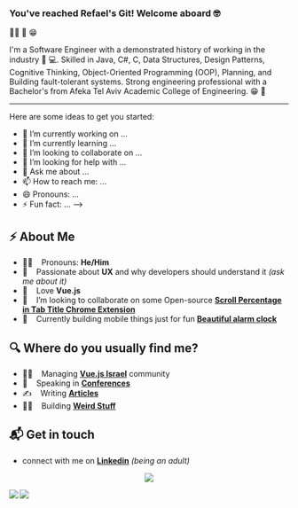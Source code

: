 ### You've reached Refael's Git! Welcome aboard 🤓

<!-- # Hello, nerds 🤓 -->🧑‍💻 🎉 😁
I'm a Software Engineer with a demonstrated history of working in the industry 🤖 💻. Skilled in Java, C#, C, Data Structures, Design Patterns, Cognitive Thinking, Object-Oriented Programming (OOP), Planning, and Building fault-tolerant systems. Strong engineering professional with a Bachelor's from Afeka Tel Aviv Academic College of Engineering. 😁 🎉

---

Here are some ideas to get you started:

- 🔭 I’m currently working on ...
- 🌱 I’m currently learning ...
- 👯 I’m looking to collaborate on ...
- 🤔 I’m looking for help with ...
- 💬 Ask me about ...
- 📫 How to reach me: ...
- 😄 Pronouns: ...
- ⚡ Fun fact: ...
-->

## ⚡️ About Me

* 🧑‍🎤 &nbsp;&nbsp; Pronouns: **He/Him**
* 👾 &nbsp;&nbsp; Passionate about **UX** and why developers should understand it *(ask me about it)*
* 💚 &nbsp;&nbsp; Love **Vue.js**
* 👯 &nbsp;&nbsp; I’m looking to collaborate on some Open-source [**Scroll Percentage in Tab Title Chrome Extension**](https://github.com/dimshik100/Scroll-Percentage-in-Tab-Title-Chrome-Extension)
* 📱 &nbsp;&nbsp; Currently building mobile things just for fun [**Beautiful alarm clock**](https://github.com/dimshik100/Wheely-your-beautiful-alarm-clock)

## 🔍 Where do you usually find me?

* 🧙‍♂️ &nbsp;&nbsp; Managing [**Vue.js Israel**](http://vuejsisrael.com) community 
* 🎤 &nbsp;&nbsp; Speaking in [**Conferences**](https://youtu.be/PxmyKbqGchI)
* ✍️ &nbsp;&nbsp; Writing [**Articles**](https://dev.to/dimshik100)
* 👷‍♂️ &nbsp;&nbsp; Building [**Weird Stuff**](https://dimshik.com)

## 📬 Get in touch

* connect with me on [**Linkedin**](https://www.linkedin.com/in/dimshik100/) *(being an adult)*

<p align='center'>
  <img src="https://refaelbeker7-visitor-badge.glitch.me/badge?page_id=refaelbeker7.visitor-badge">
</p>

<a href="https://github-readme-stats.vercel.app/api?username=refaelbeker7&show_icons=true&count_private=true">
  <img align="left" src="https://github-readme-stats.vercel.app/api?username=refaelbeker7&show_icons=true&count_private=true" />
</a>
<a href="https://github-readme-stats.vercel.app/api/top-langs/?username=refaelbeker7&layout=compact">
  <img align="left" src="https://github-readme-stats.vercel.app/api/top-langs/?username=refaelbeker7&layout=compact" />
</a>

<!--
**RefaelBeker7/refaelbeker7** is a ✨ _special_ ✨ repository because its `README.md` (this file) appears on your GitHub profile.

